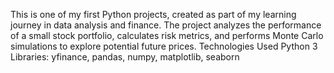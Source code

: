 This is one of my first Python projects, created as part of my learning journey in data analysis and finance. The project analyzes the performance of a small stock portfolio, calculates risk metrics, and performs Monte Carlo simulations to explore potential future prices.
Technologies Used
Python 3
Libraries: yfinance, pandas, numpy, matplotlib, seaborn
